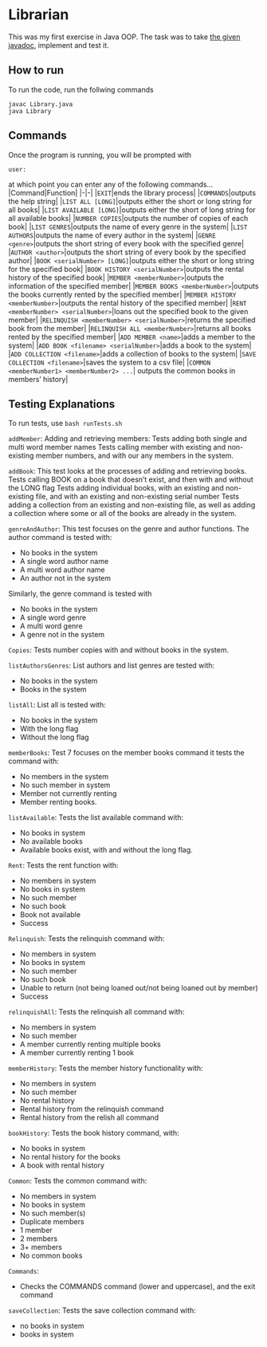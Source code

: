 # Librarian
This was my first exercise in Java OOP. The task was to take [the given javadoc](/javadoc/index.html), implement and test it. 

## How to run
To run the code, run the follwing commands
```
javac Library.java
java Library
```

## Commands
Once the program is running, you will be prompted with
```
user:
```
at which point you can enter any of the following commands...
|Command|Function|
|-|-|
|`EXIT`|ends the library process|
|`COMMANDS`|outputs the help string|
|`LIST ALL [LONG]`|outputs either the short or long string for all books|
|`LIST AVAILABLE [LONG]`|outputs either the short of long string for all available books|
|`NUMBER COPIES`|outputs the number of copies of each book|
|`LIST GENRES`|outputs the name of every genre in the system|
|`LIST AUTHORS`|outputs the name of every author in the system|
|`GENRE <genre>`|outputs the short string of every book with the specified genre|
|`AUTHOR <author>`|outputs the short string of every book by the specified author|
|`BOOK <serialNumber> [LONG]`|outputs either the short or long string for the specified book|
|`BOOK HISTORY <serialNumber>`|outputs the rental history of the specified book|
|`MEMBER <memberNumber>`|outputs the information of the specified member|
|`MEMBER BOOKS <memberNumber>`|outputs the books currently rented by the specified member|
|`MEMBER HISTORY <memberNumber>`|outputs the rental history of the specified member|
|`RENT <memberNumber> <serialNumber>`|loans out the specified book to the given member|
|`RELINQUISH <memberNumber> <serialNumber>`|returns the specified book from the member|
|`RELINQUISH ALL <memberNumber>`|returns all books rented by the specified member|
|`ADD MEMBER <name>`|adds a member to the system|
|`ADD BOOK <filename> <serialNumber>`|adds a book to the system|
|`ADD COLLECTION <filename>`|adds a collection of books to the system|
|`SAVE COLLECTION <filename>`|saves the system to a csv file|
|`COMMON <memberNumber1> <memberNumber2> ...`| outputs the common books in members’ history|



## Testing Explanations

To run tests, use `bash runTests.sh`

`addMember`:
Adding and retrieving members:
Tests adding both single and multi word member names
Tests calling member with existing and non-existing member numbers, and with our any members in the system.

`addBook`:
This test looks at the processes of adding and retrieving books.
Tests calling BOOK on a book that doesn’t exist, and then with and without the LONG flag
Tests adding individual books, with an existing and non-existing file, and with an existing and non-existing serial number
Tests adding a collection from an existing and non-existing file, as well as adding a collection where some or all of the books are already in the system.

`genreAndAuthor`:
This test focuses on the genre and author functions.
The author command is tested with:
- No books in the system
- A single word author name
- A multi word author name
- An author not in the system

Similarly, the genre command is tested with
- No books in the system
- A single word genre
- A multi word genre
- A genre not in the system

`Copies`:
Tests number copies with and without books in the system.

`listAuthorsGenres`:
List authors and list genres are tested with:
- No books in the system
- Books in the system 

`listAll`:
List all is tested with:
- No books in the system
- With the long flag
- Without the long flag

`memberBooks`:
Test 7 focuses on the member books command it tests the command with:
- No members in the system
- No such member in system
- Member not currently renting
- Member renting books.

`listAvailable`:
Tests the list available command with:
- No books in system
- No available books
- Available books exist, with and without the long flag.

`Rent`:
Tests the rent function with:
- No members in system
- No books in system
- No such member
- No such book
- Book not available
- Success

`Relinquish`:
Tests the relinquish command with:
- No members in system
- No books in system
- No such member
- No such book
- Unable to return (not being loaned out/not being loaned out by member)
- Success

`relinquishAll`:
Tests the relinquish all command with:
- No members in system
- No such member
- A member currently renting multiple books
- A member currently renting 1 book

`memberHistory`:
Tests the member history functionality with:
- No members in system
- No such member
- No rental history
- Rental history from the relinquish command
- Rental history from the relish all command

`bookHistory`:
Tests the book history command, with:
- No books in system
- No rental history for the books
- A book with rental history

`Common`:
Tests the common command with:
- No members in system
- No books in system
- No such member(s)
- Duplicate members
- 1 member
- 2 members
- 3+ members
- No common books

`Commands`:
- Checks the COMMANDS command (lower and uppercase), and the exit command

`saveCollection`:
Tests the save collection command with:
- no books in system
- books in system